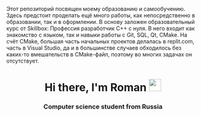 Этот репозиторий посвящен моему образованию и самообучению.
Здесь предстоит проделать ещё много работы, как непосредственно в образовании, так и в оформлении.
В основу заложен образовательный курс от Skillbox: Профессия разработчик С++ с нуля.
В него входит как знакомство с языком, так и навыки работы с Git, SQL, Qt, CMake.
На счёт CMake, большая часть начальных проектов делалась в replit.com, часть в Visual Studio, да и в большинстве случаев обходилось без каких-то вмешательств в CMake-файл, поэтому во многих задачах он отсутствует.
<h1 align="center">Hi there, I'm <a>Roman</a> 
<img src="https://github.com/blackcater/blackcater/raw/main/images/Hi.gif" height="32"/></h1>
<h3 align="center">Computer science student from Russia</h3>
